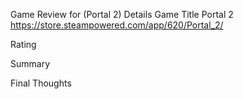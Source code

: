 Game Review for (Portal 2)
Details
Game Title
Portal 2
https://store.steampowered.com/app/620/Portal_2/

Rating


Summary


Final Thoughts



